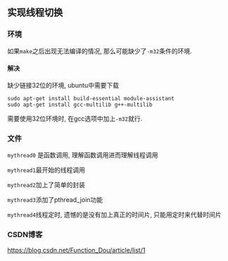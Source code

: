 

## 实现线程切换

### 环境

如果`make`之后出现无法编译的情况, 那么可能缺少了`-m32`条件的环境.

#### 解决

缺少链接32位的环境, ubuntu中需要下载

```shell
sudo apt-get install build-essential module-assistant
sudo apt-get install gcc-multilib g++-multilib
```

需要使用32位环境时, 在gcc选项中加上`-m32`就行.



### 文件

`mythread0` 是函数调用, 理解函数调用进而理解线程调用

`mythread1`最开始的线程调用

`mythread2`加上了简单的封装

`mythread3`添加了pthread_join功能

`mythread4`线程定时, 遗憾的是没有加上真正的时间片, 只能用定时来代替时间片



### CSDN博客

https://blog.csdn.net/Function_Dou/article/list/1